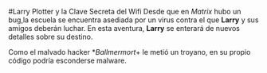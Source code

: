 #Larry Plotter y la Clave Secreta del Wifi
Desde que en *Matrix* hubo un bug,la escuela se encuentra asediada por un virus 
contra el que **Larry** y sus amigos deberán luchar. 
En esta aventura, **Larry** se enterará de nuevos detalles sobre su destino.

Como el malvado hacker **Ballmermort*+ le metió un troyano,
en su propio código podría esconderse malware.
